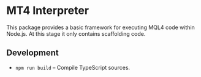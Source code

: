 # MT4 Interpreter

This package provides a basic framework for executing MQL4 code within Node.js.
At this stage it only contains scaffolding code.

## Development

- `npm run build` – Compile TypeScript sources.

